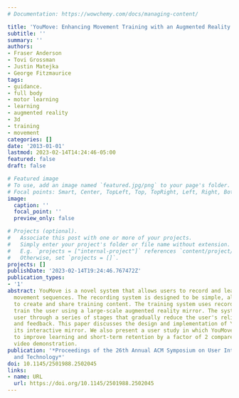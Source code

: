 ```yaml
---
# Documentation: https://wowchemy.com/docs/managing-content/

title: 'YouMove: Enhancing Movement Training with an Augmented Reality Mirror'
subtitle: ''
summary: ''
authors:
- Fraser Anderson
- Tovi Grossman
- Justin Matejka
- George Fitzmaurice
tags:
- guidance.
- full body
- motor learning
- learning
- augmented reality
- 3d
- training
- movement
categories: []
date: '2013-01-01'
lastmod: 2023-02-14T14:24:46-05:00
featured: false
draft: false

# Featured image
# To use, add an image named `featured.jpg/png` to your page's folder.
# Focal points: Smart, Center, TopLeft, Top, TopRight, Left, Right, BottomLeft, Bottom, BottomRight.
image:
  caption: ''
  focal_point: ''
  preview_only: false

# Projects (optional).
#   Associate this post with one or more of your projects.
#   Simply enter your project's folder or file name without extension.
#   E.g. `projects = ["internal-project"]` references `content/project/deep-learning/index.md`.
#   Otherwise, set `projects = []`.
projects: []
publishDate: '2023-02-14T19:24:46.767472Z'
publication_types:
- '1'
abstract: YouMove is a novel system that allows users to record and learn physical
  movement sequences. The recording system is designed to be simple, allowing anyone
  to create and share training content. The training system uses recorded data to
  train the user using a large-scale augmented reality mirror. The system trains the
  user through a series of stages that gradually reduce the user's reliance on guidance
  and feedback. This paper discusses the design and implementation of YouMove and
  its interactive mirror. We also present a user study in which YouMove was shown
  to improve learning and short-term retention by a factor of 2 compared to a traditional
  video demonstration.
publication: '*Proceedings of the 26th Annual ACM Symposium on User Interface Software
  and Technology*'
doi: 10.1145/2501988.2502045
links:
- name: URL
  url: https://doi.org/10.1145/2501988.2502045
---
```


